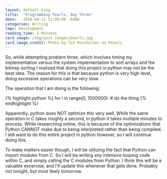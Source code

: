 ```yaml
---
layout: default_blog
title:  "Programming Pearls, Day Three"
date:   2018-04-12 12:00:00 -0400
categories: Writing
tags: Development
reading_time: 5 Minutes
card_image: /img/post_images/pearls.jpg
card_image_credit: Photo by Tim Mossholder on Pexels
---
```


So, while attempting problem three, which involves timing my implementation
versus the system implementation to sort arrays and the bitmap sorting I
realized that doing this project in python may not be the best idea. The reason
for this is that because python is very high level, doing excessive operations
can be very slow.

The operation that I am doing is the following:

{% highlight python %}
for i in range(0, 1000000):
    # do the thing
{% endhighlight %}

Apparently, python does NOT optimize this very well. While the same operation in
C takes roughly a second, in python it takes multiple minutes to process. While
researching online, this is because of the optimizations that Python CANNOT make
due to being interpreted rather than being compiled. I still want to do this
entire project in python however, so I will continue doing this.

To make matters easier though, I will be utilizing the fact that Python can
import modules from C. So I will be writing any intensive looping code within C,
and simply calling the C modules from Python. I think this will be a valuable
excercise, and I'll update this whenever that gets done. Probably not tonight,
but most likely tomorrow.

